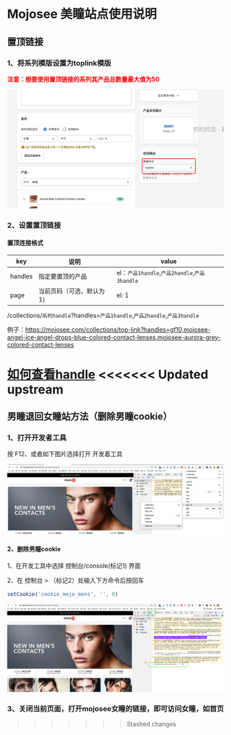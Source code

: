 # Mojosee 美瞳站点使用说明

## 置顶链接

### 1、将系列模版设置为toplink模版

**<span style="color:red;">注意：想要使用置顶链接的系列其产品总数量最大值为50</span>**

![image-20220210155247519](https://raw.githubusercontent.com/MyBaymax/assets/master/img/image-20220210155247519.png)

### 2、设置置顶链接

#### 置顶连接格式

| key     | 说明                      | value                                         |
| ------- | ------------------------- | --------------------------------------------- |
| handles | 指定要置顶的产品          | el：`产品1handle`,`产品2handle`,`产品3handle` |
| page    | 当前页码（可选，默认为1） | el: 1                                         |

/collections/`系列handle`?handles=`产品1handle`,`产品2handle`,`产品3handle`

例子：https://mojosee.com/collections/top-link?handles=gf10,mojosee-angel-ice-angel-drops-blue-colored-contact-lenses,mojosee-aurora-grey-colored-contact-lenses

**[如何查看handle](https://shopify.dev/api/liquid/objects/handle)**
<<<<<<< Updated upstream
=======



## 男瞳退回女瞳站方法（删除男瞳cookie）

### 1、打开开发者工具

按 F12、或者如下图片选择打开 开发着工具

![image-20220302124541359](https://raw.githubusercontent.com/MyBaymax/assets/master/img/image-20220302124541359.png)



#### 2、删除男瞳cookie

1、在开发工具中选择 控制台/console(标记1) 界面

2、在 控制台 > （标记2）处输入下方命令后按回车

```javascript
setCookie('cookie_mojo_mens', '', 0)
```

![image-20220302124719098](https://raw.githubusercontent.com/MyBaymax/assets/master/img/image-20220302124719098.png)



### 3、关闭当前页面，打开mojosee女瞳的链接，即可访问女瞳，如首页
>>>>>>> Stashed changes
